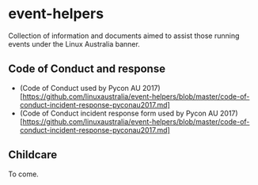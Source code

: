 # event-helpers
Collection of information and documents aimed to assist those running events under the Linux Australia banner.

## Code of Conduct and response

* (Code of Conduct used by Pycon AU 2017)[https://github.com/linuxaustralia/event-helpers/blob/master/code-of-conduct-incident-response-pyconau2017.md]
* (Code of Conduct incident response form used by Pycon AU 2017)[https://github.com/linuxaustralia/event-helpers/blob/master/code-of-conduct-incident-response-pyconau2017.md]

## Childcare

To come.
